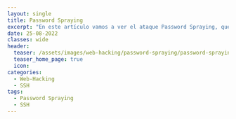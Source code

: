 ```yaml
---
layout: single
title: Password Spraying
excerpt: "En este artículo vamos a ver el ataque Password Spraying, que nos es muy útil cuando tenemos un numero limitado de intentos al loguearnos en algun lugar."
date: 25-08-2022
classes: wide
header:
  teaser: /assets/images/web-hacking/password-spraying/password-spraying.jpg
  teaser_home_page: true
  icon: 
categories:
  - Web-Hacking
  - SSH
tags:  
  - Password Spraying
  - SSH
---
```

